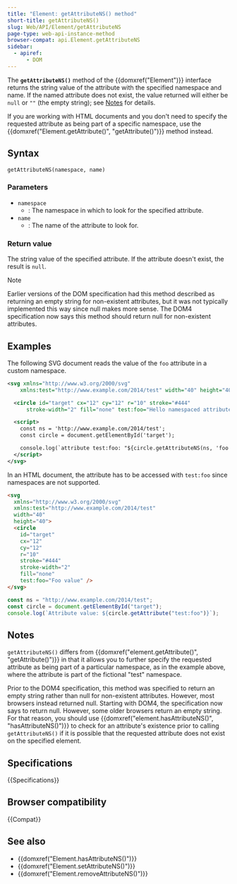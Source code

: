 ```yaml
---
title: "Element: getAttributeNS() method"
short-title: getAttributeNS()
slug: Web/API/Element/getAttributeNS
page-type: web-api-instance-method
browser-compat: api.Element.getAttributeNS
sidebar:
  - apiref:
      - DOM
---
```


The **`getAttributeNS()`** method of the {{domxref("Element")}}
interface returns the string value of the attribute with the specified namespace and
name. If the named attribute does not exist, the value returned will either be
`null` or `""` (the empty string); see [Notes](#notes) for
details.

If you are working with HTML documents and you don't need to specify the requested attribute as being part of a specific namespace, use the {{domxref("Element.getAttribute()", "getAttribute()")}} method instead.

## Syntax

```js-nolint
getAttributeNS(namespace, name)
```

### Parameters

- `namespace`
  - : The namespace in which to look for the specified attribute.
- `name`
  - : The name of the attribute to look for.

### Return value

The string value of the specified attribute. If the attribute doesn't exist, the result
is `null`.

> [!NOTE]
> Earlier versions of the DOM specification had
> this method described as returning an empty string for non-existent attributes, but it
> was not typically implemented this way since null makes more sense. The DOM4
> specification now says this method should return null for non-existent attributes.

## Examples

The following SVG document reads the value of the `foo` attribute in a
custom namespace.

```xml
<svg xmlns="http://www.w3.org/2000/svg"
    xmlns:test="http://www.example.com/2014/test" width="40" height="40">

  <circle id="target" cx="12" cy="12" r="10" stroke="#444"
      stroke-width="2" fill="none" test:foo="Hello namespaced attribute!"/>

  <script>
    const ns = 'http://www.example.com/2014/test';
    const circle = document.getElementById('target');

    console.log(`attribute test:foo: "${circle.getAttributeNS(ns, 'foo')}"`);
  </script>
</svg>
```

In an HTML document, the attribute has to be accessed with `test:foo` since
namespaces are not supported.

```html
<svg
  xmlns="http://www.w3.org/2000/svg"
  xmlns:test="http://www.example.com/2014/test"
  width="40"
  height="40">
  <circle
    id="target"
    cx="12"
    cy="12"
    r="10"
    stroke="#444"
    stroke-width="2"
    fill="none"
    test:foo="Foo value" />
</svg>
```

```js
const ns = "http://www.example.com/2014/test";
const circle = document.getElementById("target");
console.log(`Attribute value: ${circle.getAttribute("test:foo")}`);
```

## Notes

`getAttributeNS()` differs from {{domxref("element.getAttribute()", "getAttribute()")}}
in that it allows you to further specify the requested attribute as
being part of a particular namespace, as in the example above, where the attribute is
part of the fictional "test" namespace.

Prior to the DOM4 specification, this method was specified to return an empty string
rather than null for non-existent attributes. However, most browsers instead returned
null. Starting with DOM4, the specification now says to return null. However, some older
browsers return an empty string. For that reason, you should use
{{domxref("element.hasAttributeNS()", "hasAttributeNS()")}} to check for an attribute's
existence prior to calling `getAttributeNS()` if it is possible that the
requested attribute does not exist on the specified element.

## Specifications

{{Specifications}}

## Browser compatibility

{{Compat}}

## See also

- {{domxref("Element.hasAttributeNS()")}}
- {{domxref("Element.setAttributeNS()")}}
- {{domxref("Element.removeAttributeNS()")}}

